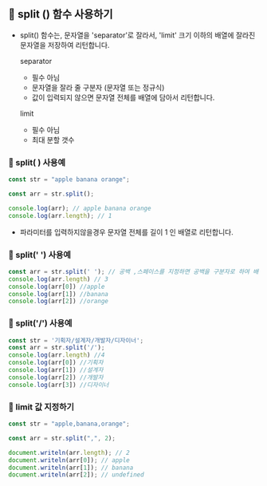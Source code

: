 ## :robot:  split () 함수 사용하기



* split()  함수는,
  문자열을 'separator'로 잘라서,
  'limit' 크기 이하의 배열에 잘라진 문자열을 저장하여 리턴합니다.

  separator

  - 필수 아님
  - 문자열을 잘라 줄 구분자 (문자열 또는 정규식)
  - 값이 입력되지 않으면 문자열 전체를 배열에 담아서 리턴합니다.

  limit

  - 필수 아님
  - 최대 분할 갯수



### :bookmark_tabs:  split( ) 사용예



```javascript
const str = "apple banana orange";

const arr = str.split();

console.log(arr); // apple banana orange
console.log(arr.length); // 1
```

* 파라미터를 입력하지않을경우 문자열 전체를 길이 1 인 배열로 리턴합니다.



###  :bookmark_tabs:  split('  ') 사용예



```javascript
const arr = str.split(' '); // 공백 ,스페이스를 지정하면 공백을 구분자로 하여 배열로 리턴
console.log(arr.length) // 3
console.log(arr[0]) //apple
console.log(arr[1]) //banana
console.log(arr[2]) //orange
```



### :bookmark_tabs:  split('/') 사용예



```javascript
const str = '기획자/설계자/개발자/디자이너';
const arr = str.split('/');
console.log(arr.length) //4
console.log(arr[0]) //기획자
console.log(arr[1]) //설계자
console.log(arr[2]) //개발자
console.log(arr[3]) //디자이너
```



### :bookmark_tabs:  limit 값 지정하기



```javascript
const str = "apple,banana,orange";

const arr = str.split(",", 2);

document.writeln(arr.length); // 2
document.writeln(arr[0]); // apple
document.writeln(arr[1]); // banana
document.writeln(arr[2]); // undefined
```



